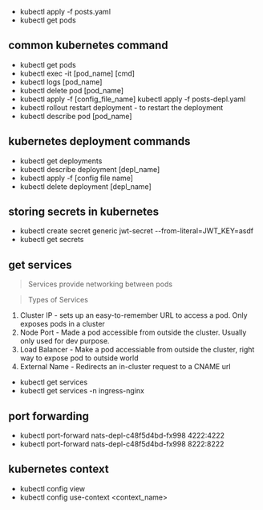 - kubectl apply -f posts.yaml
- kubectl get pods

## common kubernetes command

- kubectl get pods
- kubectl exec -it [pod_name] [cmd]
- kubectl logs [pod_name]
- kubectl delete pod [pod_name]
- kubectl apply -f [config_file_name]
  kubectl apply -f posts-depl.yaml
- kubectl rollout restart deployment <deployment-name> - to restart the deployment
- kubectl describe pod [pod_name]

## kubernetes deployment commands

- kubectl get deployments
- kubectl describe deployment [depl_name]
- kubectl apply -f [config file name]
- kubectl delete deployment [depl_name]

## storing secrets in kubernetes

- kubectl create secret generic jwt-secret --from-literal=JWT_KEY=asdf
- kubectl get secrets

## get services

> Services provide networking between pods

> Types of Services

1. Cluster IP - sets up an easy-to-remember URL to access a pod. Only exposes pods in a cluster
2. Node Port - Made a pod accessible from outside the cluster. Usually only used for dev purpose.
3. Load Balancer - Make a pod accessiable from outside the cluster, right way to expose pod to outside world
4. External Name - Redirects an in-cluster request to a CNAME url

- kubectl get services
- kubectl get services -n ingress-nginx

## port forwarding

- kubectl port-forward nats-depl-c48f5d4bd-fx998 4222:4222
- kubectl port-forward nats-depl-c48f5d4bd-fx998 8222:8222

## kubernetes context

- kubectl config view
- kubectl config use-context <context_name>
